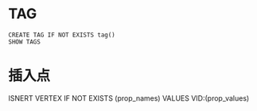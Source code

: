 # TAG
```
CREATE TAG IF NOT EXISTS tag()
SHOW TAGS
```

# 

# 插入点
ISNERT VERTEX IF NOT EXISTS <tag> (prop_names) VALUES VID:(prop_values)